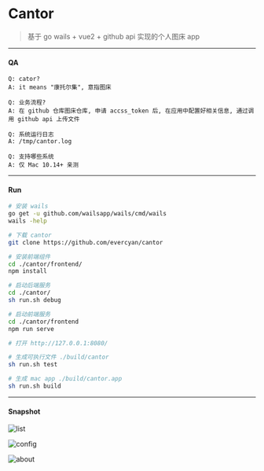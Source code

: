 # Cantor

> 基于 go wails + vue2 + github api 实现的个人图床 app

---

#### QA

```
Q: cator?
A: it means "康托尔集", 意指图床

Q: 业务流程?
A: 在 github 仓库图床仓库, 申请 accss_token 后, 在应用中配置好相关信息, 通过调用 github api 上传文件

Q: 系统运行日志
A: /tmp/cantor.log

Q: 支持哪些系统 
A: 仅 Mac 10.14+ 亲测
```

---

#### Run

```sh
# 安装 wails 
go get -u github.com/wailsapp/wails/cmd/wails
wails -help

# 下载 cantor
git clone https://github.com/evercyan/cantor

# 安装前端组件
cd ./cantor/frontend/
npm install

# 启动后端服务
cd ./cantor/
sh run.sh debug

# 启动前端服务
cd ./cantor/frontend
npm run serve

# 打开 http://127.0.0.1:8080/
```

```sh
# 生成可执行文件 ./build/cantor
sh run.sh test 

# 生成 mac app ./build/cantor.app
sh run.sh build
```

---

#### Snapshot

![list](https://raw.githubusercontent.com/evercyan/cantor/master/resource/85/8583ac8715210074a080f90111cb55c1.png)

![config](https://raw.githubusercontent.com/evercyan/cantor/master/resource/39/3951a5451f83f22e4a4867dd8bde4b93.png)

![about](https://raw.githubusercontent.com/evercyan/cantor/master/resource/65/65add3fdae4cd2fddd0d711d3863cbc9.png)